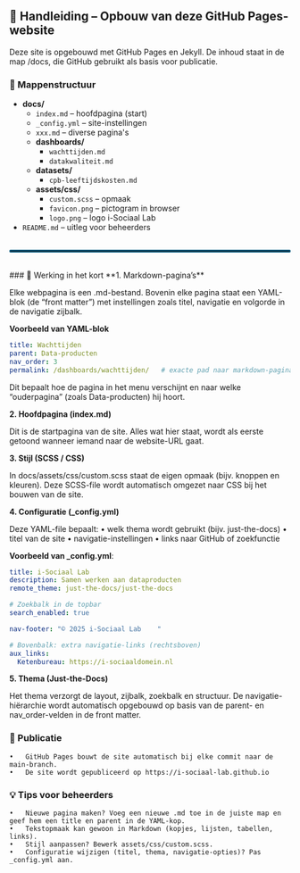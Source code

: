 ## 🧭 Handleiding – Opbouw van deze GitHub Pages-website

Deze site is opgebouwd met GitHub Pages en Jekyll.
De inhoud staat in de map /docs, die GitHub gebruikt als basis voor publicatie.

### 📁 Mappenstructuur

- **docs/**
  - `index.md` – hoofdpagina (start)
  - `_config.yml` – site-instellingen
  - `xxx.md` – diverse pagina's
  - **dashboards/**
    - `wachttijden.md`
    - `datakwaliteit.md`
  - **datasets/**
    - `cpb-leeftijdskosten.md`
  - **assets/css/**
    - `custom.scss` – opmaak
    - `favicon.png` – pictogram in browser
    - `logo.png` – logo i-Sociaal Lab
- `README.md` – uitleg voor beheerders
<hr style="border: 2px solid #02557A; border-radius: 2px; margin: 2rem 0;">
### 🧩 Werking in het kort
**1.	Markdown-pagina’s** 

Elke webpagina is een .md-bestand.
Bovenin elke pagina staat een YAML-blok (de “front matter”) met instellingen zoals titel, navigatie en volgorde in de navigatie zijbalk. 

**Voorbeeld van YAML-blok**

```yaml
title: Wachttijden
parent: Data-producten
nav_order: 3
permalink: /dashboards/wachttijden/   # exacte pad naar markdown-pagina
```
Dit bepaalt hoe de pagina in het menu verschijnt en naar welke “ouderpagina” (zoals Data-producten) hij hoort.

**2.	Hoofdpagina (index.md)**

Dit is de startpagina van de site.
Alles wat hier staat, wordt als eerste getoond wanneer iemand naar de website-URL gaat.
	
**3.	Stijl (SCSS / CSS)**

In docs/assets/css/custom.scss staat de eigen opmaak (bijv. knoppen en kleuren).
Deze SCSS-file wordt automatisch omgezet naar CSS bij het bouwen van de site.
	
**4.	Configuratie (_config.yml)**

Deze YAML-file bepaalt:
	•	welk thema wordt gebruikt (bijv. just-the-docs)
	•	titel van de site
	•	navigatie-instellingen
	•	links naar GitHub of zoekfunctie

**Voorbeeld van _config.yml**:
```yaml
title: i-Sociaal Lab
description: Samen werken aan dataproducten
remote_theme: just-the-docs/just-the-docs

# Zoekbalk in de topbar
search_enabled: true

nav-footer: "© 2025 i-Sociaal Lab    "

# Bovenbalk: extra navigatie-links (rechtsboven)
aux_links:
  Ketenbureau: https://i-sociaaldomein.nl
```
**5.	Thema (Just-the-Docs)**

Het thema verzorgt de layout, zijbalk, zoekbalk en structuur.
De navigatie-hiërarchie wordt automatisch opgebouwd op basis van de parent- en nav_order-velden in de front matter.

### 🚀 Publicatie
	•	GitHub Pages bouwt de site automatisch bij elke commit naar de main-branch.
	•	De site wordt gepubliceerd op https://i-sociaal-lab.github.io

### 💡 Tips voor beheerders
	•	Nieuwe pagina maken? Voeg een nieuwe .md toe in de juiste map en geef hem een title en parent in de YAML-kop.
	•	Tekstopmaak kan gewoon in Markdown (kopjes, lijsten, tabellen, links).
	•	Stijl aanpassen? Bewerk assets/css/custom.scss.
	•	Configuratie wijzigen (titel, thema, navigatie-opties)? Pas _config.yml aan.
